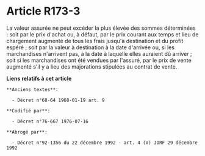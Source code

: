 # Article R173-3

La valeur assurée ne peut excéder la plus élevée des sommes déterminées : soit par le prix d'achat ou, à défaut, par le prix
courant aux temps et lieu de chargement augmenté de tous les frais jusqu'à destination et du profit espéré ; soit par la
valeur à destination à la date d'arrivée ou, si les marchandises n'arrivent pas, à la date à laquelle elles auraient dû
arriver ; soit si les marchandises ont été vendues par l'assuré, par le prix de vente augmenté s'il y a lieu des majorations
stipulées au contrat de vente.

**Liens relatifs à cet article**

	**Anciens textes**:

	  - Décret n°68-64 1968-01-19 art. 9

	**Codifié par**:

	  - Décret n°76-667 1976-07-16

	**Abrogé par**:

	  - Décret n°92-1356 du 22 décembre 1992 - art. 4 (V) JORF 29 décembre 1992
